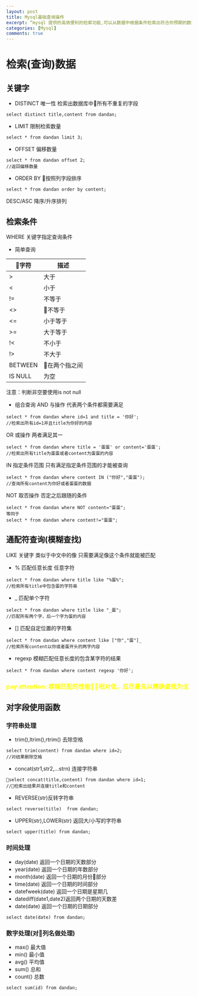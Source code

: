 ```yaml
---
layout: post
title: Mysql基础查询操作
excerpt: “mysql 提供的高效便利的检索功能,可以从数据中根据条件检索出符合你预期的数据，类似于去图书馆告诉管理员，我想要一本中文版，搞笑的小黄书。。。”
categories: [Mysql]
comments: true
---
```


# 检索(查询)数据

## 关键字

* DISTINCT 唯一性
检索出数据库中所有不重复的字段
```
select distinct title,content from dandan;
```
* LIMIT 限制检索数量
```
select * from dandan limit 3;
```
* OFFSET 偏移数量
```
select * from dandan offset 2;
//返回偏移数量
```
* ORDER BY 按照列字段排序
```
select * from dandan order by content;
```
DESC/ASC 降序/升序排列

## 检索条件

WHERE 关键字指定查询条件
* 简单查询

字符 | 描述
----- | ------
>       |    大于
<     | 小于
!= | 不等于
<> | 不等于
<= | 小于等于
>= | 大于等于
!< | 不小于
!> | 不大于
BETWEEN | 在两个指之间
IS NULL | 为空
注意：判断非空要使用is not null
* 组合查询
AND 与操作 代表两个条件都需要满足
```
select * from dandan where id=1 and title = '你好';
//检索出所有id=1并且title为你好的内容
```
OR 或操作 两者满足其一
```
select * from dandan where title = '蛋蛋' or content='蛋蛋';
//检索出所有title为蛋蛋或者content为蛋蛋的内容
```
IN 指定条件范围 只有满足指定条件范围的才能被查询
```
select * from dandan where content IN ("你好","蛋蛋");
//查询所有content为你好或者蛋蛋的数据
```
NOT 取否操作 否定之后跟随的条件
```
select * from dandan where NOT content="蛋蛋";
等同于
select * from dandan where content!="蛋蛋";
```

## 通配符查询(模糊查找)

LIKE 关键字 类似于中文中的像 只需要满足像这个条件就能被匹配
* % 匹配任意长度 任意字符
```
select * from dandan where title like "%蛋%";
//检索所有title中包含蛋的字符串
```
* _ 匹配单个字符
```
select * from dandan where title like "_蛋";
//匹配所有两个字，后一个字为蛋的内容
```
* [] 匹配自定位置的字符集
```
select * from dandan where content like ["你","蛋"]_
//检索所有content以你或者蛋开头的两字内容
```
* regexp 模糊匹配任意长度的包含某字符的结果
```
select * from dandan where content regexp '你好';
```


### <font color=yellow>pay attention: 模糊匹配的性能相对低，应尽量先以精确查找为主</font>


## 对字段使用函数

### 字符串处理

* trim(),ltrim(),rtrim() 去除空格
```
select trim(content) from dandan where id=2;
//对结果删除空格
```
* concat(str1,str2,...strn) 连接字符串
```
select concat(title,content) from dandan where id=1;
//检索出结果并连接title和content
```
* REVERSE(str)反转字符串
```
select reverse(title)  from dandan;
```
* UPPER(str),LOWER(str) 返回大/小写的字符串
```
select upper(title) from dandan;
```
### 时间处理
* day(date) 返回一个日期的天数部分
* year(date) 返回一个日期的年数部分
* month(date) 返回一个日期的月份部分
* time(date) 返回一个日期的时间部分
* datefweek(date) 返回一个日期是星期几
* datediff(date1,date2)返回两个日期的天数差
* date(date) 返回一个日期的日期部分
```
select date(date) from dandan;
```

### 数字处理(对列名做处理)
* max() 最大值
* min() 最小值
* avg() 平均值
* sum() 总和
* count() 总数
```
select sum(id) from dandan;
```
